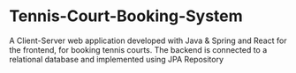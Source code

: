 # Tennis-Court-Booking-System
A Client-Server web application developed with Java & Spring and React for the frontend, for booking tennis courts. The backend is connected to a relational database and implemented using JPA Repository
